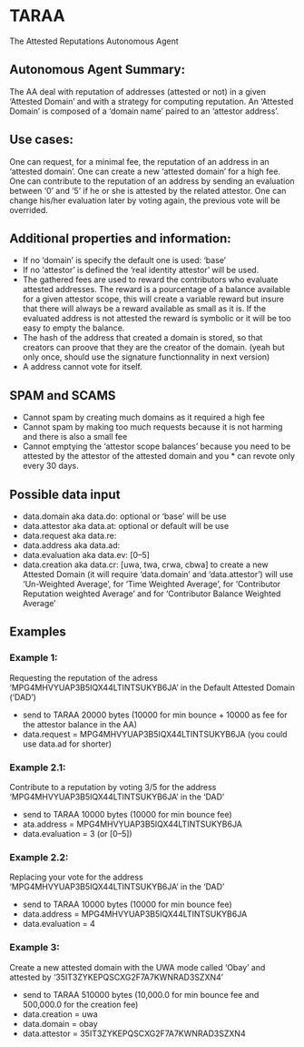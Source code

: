# TARAA
The Attested Reputations Autonomous Agent

## Autonomous Agent Summary:
The AA deal with reputation of addresses (attested or not) in a given ‘Attested Domain’ and with a strategy for computing reputation. An ‘Attested Domain’ is composed of a ‘domain name’ paired to an ‘attestor address’.

## Use cases:
One can request, for a minimal fee, the reputation of an address in an ‘attested domain’.
One can create a new ‘attested domain’ for a high fee.
One can contribute to the reputation of an address by sending an evaluation between ‘0’ and ‘5’ if he or she is attested by the related attestor.
One can change his/her evaluation later by voting again, the previous vote will be overrided.

## Additional properties and information:
* If no ‘domain’ is specify the default one is used: ‘base’
* If no ‘attestor’ is defined the ‘real identity attestor’ will be used.
* The gathered fees are used to reward the contributors who evaluate attested addresses. The reward is a pourcentage of a balance available for a given attestor scope, this will create a variable reward but insure that there will always be a reward available as small as it is. If the evaluated address is not attested the reward is symbolic or it will be too easy to empty the balance.
* The hash of the address that created a domain is stored, so that creators can proove that they are the creator of the domain. (yeah but only once, should use the signature functionnality in next version)
* A address cannot vote for itself.

## SPAM and SCAMS
* Cannot spam by creating much domains as it required a high fee
* Cannot spam by making too much requests because it is not harming and there is also a small fee
* Cannot emptying the ‘attestor scope balances’ because you need to be attested by the attestor of the attested domain and you * can revote only every 30 days.

## Possible data input
* data.domain aka data.do: optional <domain name> or ‘base’ will be use
* data.attestor aka data.at: optional <Obyte attestor address> or default will be use
* data.request aka data.re: <Obyte address object of the reputation request>
* data.address aka data.ad: <Obyte address object of the evaluation>
* data.evaluation aka data.ev: [0–5]
* data.creation aka data.cr: [uwa, twa, crwa, cbwa] to create a new Attested Domain (it will require ‘data.domain’ and ‘data.attestor’) <uwa> will use ‘Un-Weighted Average’, <twa> for ‘Time Weighted Average’, <rwa> for ‘Contributor Reputation weighted Average’ and <cbwa> for ‘Contributor Balance Weighted Average’
  
## Examples
### Example 1: 
Requesting the reputation of the adress ‘MPG4MHVYUAP3B5IQX44LTINTSUKYB6JA’ in the Default Attested Domain (‘DAD’)
* send to TARAA 20000 bytes (10000 for min bounce + 10000 as fee for the attestor balance in the AA)
* data.request = MPG4MHVYUAP3B5IQX44LTINTSUKYB6JA (you could use data.ad for shorter)
### Example 2.1: 
Contribute to a reputation by voting 3/5 for the address ‘MPG4MHVYUAP3B5IQX44LTINTSUKYB6JA’ in the ‘DAD’
* send to TARAA 10000 bytes (10000 for min bounce fee)
* ata.address = MPG4MHVYUAP3B5IQX44LTINTSUKYB6JA
* data.evaluation = 3 (or [0–5])
### Example 2.2: 
Replacing your vote for the address ‘MPG4MHVYUAP3B5IQX44LTINTSUKYB6JA’ in the ‘DAD’
* send to TARAA 10000 bytes (10000 for min bounce fee)
* data.address = MPG4MHVYUAP3B5IQX44LTINTSUKYB6JA
* data.evaluation = 4
### Example 3: 
Create a new attested domain with the UWA mode called ‘Obay’ and attested by ‘35IT3ZYKEPQSCXG2F7A7KWNRAD3SZXN4’
* send to TARAA 510000 bytes (10,000.0 for min bounce fee and 500,000.0 for the creation fee)
* data.creation = uwa
* data.domain = obay
* data.attestor = 35IT3ZYKEPQSCXG2F7A7KWNRAD3SZXN4
